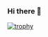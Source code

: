 ### Hi there 👋
[![trophy](https://github-profile-trophy.vercel.app/?username=AnnIzm)](https://github.com/AnnIzm/github-profile-trophy)
<!--
**AnnIzm/AnnIzm** is a ✨ _special_ ✨ repository because its `README.md` (this file) appears on your GitHub profile.

Here are some ideas to get you started:

- 🔭 I’m currently working on ...
- 🌱 I’m currently learning ...
- 👯 I’m looking to collaborate on ...
- 🤔 I’m looking for help with ...
- 💬 Ask me about ...
- 📫 How to reach me: ...
- 😄 Pronouns: ...
- ⚡ Fun fact: ...
-->
